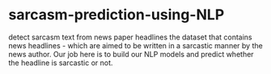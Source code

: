 # sarcasm-prediction-using-NLP
detect sarcasm text from news paper headlines
the dataset that contains news headlines - which are aimed to be written in a sarcastic manner by the news author. Our job here is to build our NLP models and predict whether the headline is sarcastic or not.
